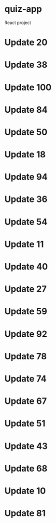 # quiz-app
React project
# Update 20
# Update 38
# Update 100
# Update 84
# Update 50
# Update 18
# Update 94
# Update 36
# Update 54
# Update 11
# Update 40
# Update 27
# Update 59
# Update 92
# Update 78
# Update 74
# Update 67
# Update 51
# Update 43
# Update 68
# Update 10
# Update 81
